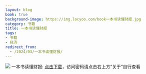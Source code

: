 ```yaml
---
layout: blog
book: true
background-image: https://img.locyoo.com/book一本书读懂财报.jpg
category: 书籍
title: 一本书读懂财报
tags:
- 书籍
- 经济
redirect_from:
  - /2024/03/一本书读懂财报/
---
```

![](https://img.locyoo.com/book一本书读懂财报.jpg)
一本书读懂财报: <a name = "ref1" href="https://url18.ctfile.com/f/50983618-1337384807-7a4a74?p=3619">点击下载</a>，访问密码请点击右上方“关于”自行查看